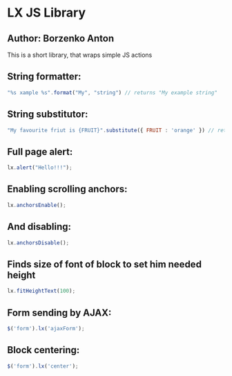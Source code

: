 LX JS Library
==================================================
## Author: Borzenko Anton

This is a short library, that wraps simple JS actions


String formatter:
--------------------------------------
```javascript
"%s xample %s".format("My", "string") // returns "My example string"
```


String substitutor:
--------------------------------------
```javascript
"My favourite friut is {FRUIT}".substitute({ FRUIT : 'orange' }) // returns "My favourite friut is orange"
```


Full page alert:
--------------------------------------
```javascript
lx.alert("Hello!!!");
```


Enabling scrolling anchors:
--------------------------------------
```javascript
lx.anchorsEnable();
```


And disabling:
--------------------------------------
```javascript
lx.anchorsDisable();
```


Finds size of font of block to set him needed height
--------------------------------------
```javascript
lx.fitHeightText(100);
```


Form sending by AJAX:
--------------------------------------
```javascript
$('form').lx('ajaxForm');
```


Block centering:
--------------------------------------
```javascript
$('form').lx('center');
```
